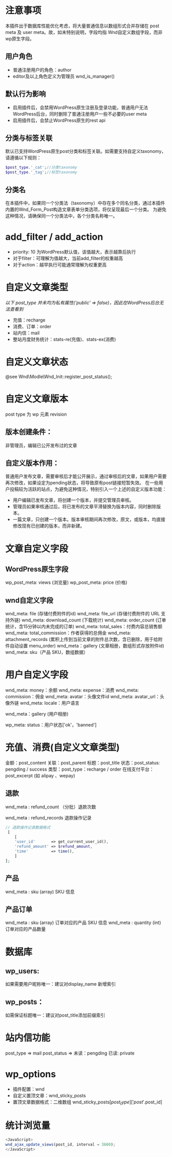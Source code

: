 
# 注意事项
本插件出于数据库性能优化考虑，将大量普通信息以数组形式合并存储在 post meta 及 user meta。故，如未特别说明，字段均指 Wnd自定义数组字段，而非wp原生字段。

## 用户角色
- 普通注册用户的角色：author
- editor及以上角色定义为管理员 wnd_is_manager()

## 默认行为影响
- 启用插件后，会禁用WordPress原生注册及登录功能，普通用户无法WordPress后台，同时删除了普通注册用户一些不必要的user meta
- 启用插件后，会禁止WordPress原生的rest api

## 分类与标签关联
默认已支持WordPress原生post分类和标签关联。如需要支持自定义taxonomy，请遵循以下规则：
```php
$post_type.'_cat';//分类taxonomy
$post_type.'_tag';//标签taxonomy
```
## 分类名
在本插件中，如果同一个分类法（taxonomy）中存在多个同名分类，通过本插件内置的Wnd_Form_Post构造文章表单分类选项，将仅呈现最后一个分类。
为避免这种情况，请确保同一个分类法中，各个分类名称唯一。

# add_filter / add_action 
- priority: 10 为WordPress默认值，该值越大，表示越靠后执行
- 对于filter：可理解为值越大，当前add_filter的权重越高
- 对于action：越早执行可能通常理解为权重更高

# 自定义文章类型
*以下 post_type 并未均为私有属性('public' => false)，因此在WordPress后台无法查看到*
- 充值：recharge
- 消费、订单：order
- 站内信：mail
- 整站月度财务统计：stats-re(充值)、stats-ex(消费)

# 自定义文章状态
@see Wnd\Modle\Wnd_Init::register_post_status();

# 自定义文章版本
post type 为 wp 元素 revision

## 版本创建条件：
非管理员，编辑已公开发布过的文章

## 自定义版本作用：
普通用户发布文章，需要审核后才能公开展示，通过审核后的文章，如果用户需要再次修改，如果设定为pending状态，将导致原有post链接短暂失效。
在一些用户投稿较为活跃的站点，为避免这种情况，特别引入一个上述的自定义版本功能：

- 用户编辑已发布文章，将创建一个版本，并提交管理员审核。
- 管理员如果审核通过后，将已发布的文章平滑替换为版本内容，同时删除版本。
- 一篇文章，只创建一个版本。版本审核期间再次修改，原文，或版本，均直接修改现有已创建的版本，而非新建。

# 文章自定义字段
## WordPress原生字段
wp_post_meta: views (浏览量)
wp_post_meta: price (价格)

## wnd自定义字段
wnd_meta: file (存储付费附件的id)
wnd_meta: file_url (存储付费附件的 URL 支持外链)
wnd_meta: download_count (下载统计)
wnd_meta: order_count (订单统计，含15分钟以内未完成的订单)
wnd_meta: total_sales：付费内容总销售额
wnd_meta: total_commission：作者获得的总佣金
wnd_meta: attachment_records (累积上传到当前文章的附件总次数，含已删除，用于给附件自动设置 menu_order)
wnd_meta：gallery (文章相册，数组形式存放附件id)
wnd_meta: sku（产品 SKU，数组数据）

# 用户自定义字段
wnd_meta: money：余额
wnd_meta: expense：消费
wnd_meta: commission：佣金
wnd_meta: avatar：头像文件id
wnd_meta: avatar_url：头像外链
wnd_meta: locale：用户语言
<!-- wnd_meta: phone：用户手机号码 -->
<!-- wnd_meta: open_id：用户第三方openid -->
wnd_meta：gallery (用户相册)

wp_meta: status：用户状态['ok'，'banned']

# 充值、消费(自定义文章类型)
金额：post_content
关联：post_parent
标题：post_title
状态：post_status: pengding / success
类型：post_type：recharge / order
在线支付平台：post_excerpt (如 alipay 、wepay)

## 退款
wnd_meta : refund_count 	（分批）退款次数

wnd_meta : refund_records 	退款操作记录 
```php 
// 退款操作记录数据格式
 [
 	[
	'user_id'       => get_current_user_id(),
	'refund_amount' => $refund_amount,
	'time'          => time(),
	]
];
```

## 产品
wnd_meta : sku 	(array) SKU 信息

## 产品订单
wnd_meta : sku 		(array)	订单对应的产品 SKU 信息
wnd_meta : quantity (int) 	订单对应的产品数量

# 数据库

## wp_users:
如果需要用户昵称唯一：建议对display_name 新增索引

## wp_posts：
如需保证标题唯一：建议对post_title添加前缀索引

# 站内信功能
post_type => mail
post_status => 未读：pengding 已读: private

# wp_options
- 插件配置：wnd
- 自定义置顶文章：wnd_sticky_posts
- 置顶文章数据格式：二维数组 wnd_sticky_posts[$post_type]['post'.$post_id]

# 统计浏览量
```JavaScript
<JavaScript>
wnd_ajax_update_views(post_id, interval = 3600);
</JavaScript>
```
